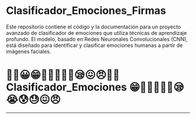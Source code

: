 # Clasificador_Emociones_Firmas
 Este repositorio contiene el código y la documentación para un proyecto avanzado de clasificador de emociones que utiliza técnicas de aprendizaje profundo. El modelo, basado en Redes Neuronales Convolucionales (CNN), está diseñado para identificar y clasificar emociones humanas a partir de imágenes faciales.

# 😶‍🌫️😀😁🤢🥶🥵😵‍💫😪😖😠😶‍🌫️Clasificador_Emociones 😁🤢🥶🥵😵‍💫😪😭😰😓😖😠  
<span style="font-size: 24px;"></span>
_____________________________
